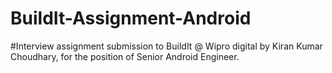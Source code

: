 # BuildIt-Assignment-Android

#Interview assignment submission to BuildIt @ Wipro digital by Kiran Kumar Choudhary, for the position of Senior Android Engineer.
